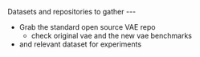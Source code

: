 

Datasets and repositories to gather ---

* Grab the standard open source VAE repo
  * check original vae and the new vae benchmarks
* and relevant dataset for experiments


